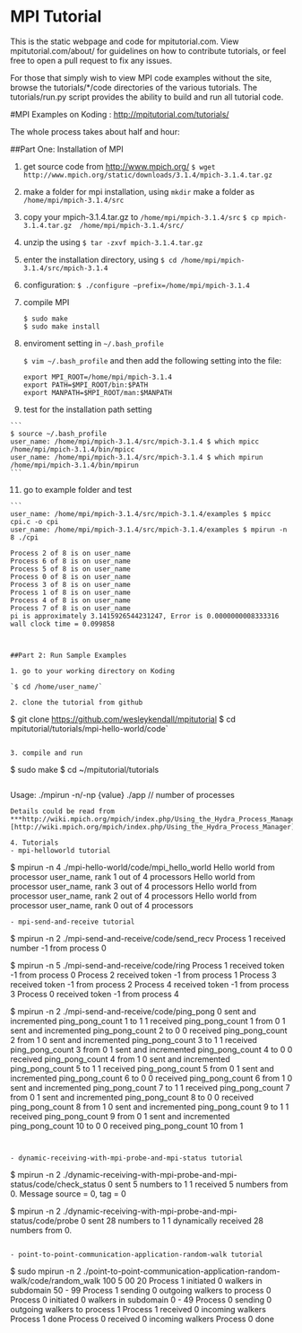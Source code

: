 MPI Tutorial
============

This is the static webpage and code for mpitutorial.com. View mpitutorial.com/about/ for guidelines on how to contribute tutorials, or feel free to open a pull request to fix any issues.

For those that simply wish to view MPI code examples without the site, browse the tutorials/*/code directories of the various tutorials. The tutorials/run.py script provides the ability to build and run all tutorial code.


#MPI Examples on Koding : http://mpitutorial.com/tutorials/

The whole process takes about half and hour:

##Part One: Installation of MPI

1. get source code from http://www.mpich.org/
    `$ wget http://www.mpich.org/static/downloads/3.1.4/mpich-3.1.4.tar.gz`

2. make a folder for mpi installation, using `mkdir` make a folder as `/home/mpi/mpich-3.1.4/src`

3. copy your mpich-3.1.4.tar.gz to `/home/mpi/mpich-3.1.4/src`
   `$ cp mpich-3.1.4.tar.gz  /home/mpi/mpich-3.1.4/src/`

4. unzip the using `$ tar -zxvf mpich-3.1.4.tar.gz`

5. enter the installation directory, using `$ cd /home/mpi/mpich-3.1.4/src/mpich-3.1.4`

6. configuration: `$ ./configure –prefix=/home/mpi/mpich-3.1.4`

7. compile MPI
   ```
   $ sudo make
   $ sudo make install
   ```
   
9. enviroment setting in `~/.bash_profile`

    `$ vim ~/.bash_profile` and then add the following setting into the file:

    ```
    export MPI_ROOT=/home/mpi/mpich-3.1.4
    export PATH=$MPI_ROOT/bin:$PATH
    export MANPATH=$MPI_ROOT/man:$MANPATH
    ```

 10. test for the installation path setting

    ```
    $ source ~/.bash_profile
    user_name: /home/mpi/mpich-3.1.4/src/mpich-3.1.4 $ which mpicc
    /home/mpi/mpich-3.1.4/bin/mpicc
    user_name: /home/mpi/mpich-3.1.4/src/mpich-3.1.4 $ which mpirun
    /home/mpi/mpich-3.1.4/bin/mpirun
    ```

 11. go to example folder and test

    ```
    user_name: /home/mpi/mpich-3.1.4/src/mpich-3.1.4/examples $ mpicc cpi.c -o cpi
    user_name: /home/mpi/mpich-3.1.4/src/mpich-3.1.4/examples $ mpirun -n 8 ./cpi

    Process 2 of 8 is on user_name
    Process 6 of 8 is on user_name
    Process 5 of 8 is on user_name
    Process 0 of 8 is on user_name
    Process 3 of 8 is on user_name
    Process 1 of 8 is on user_name
    Process 4 of 8 is on user_name
    Process 7 of 8 is on user_name
    pi is approximately 3.1415926544231247, Error is 0.0000000008333316
    wall clock time = 0.099858
   ```
   
   
##Part 2: Run Sample Examples

1. go to your working directory on Koding

   `$ cd /home/user_name/`

2. clone the tutorial from github

   ```
   $ git clone https://github.com/wesleykendall/mpitutorial
   $ cd mpitutorial/tutorials/mpi-hello-world/code`
   ```
   
3. compile and run

   ```
   $ sudo make
   $ cd  ~/mpitutorial/tutorials 
   ```
   
   ```
   Usage: ./mpirun -n/-np {value}   ./app               // number of processes
   ```
   Details could be read from ***http://wiki.mpich.org/mpich/index.php/Using_the_Hydra_Process_Manager***[http://wiki.mpich.org/mpich/index.php/Using_the_Hydra_Process_Manager]
   
4. Tutorials    
   - mpi-helloworld tutorial
   ```
   $ mpirun -n 4  ./mpi-hello-world/code/mpi_hello_world
   Hello world from processor user_name, rank 1 out of 4 processors
   Hello world from processor user_name, rank 3 out of 4 processors
   Hello world from processor user_name, rank 2 out of 4 processors
   Hello world from processor user_name, rank 0 out of 4 processors
   ```
   - mpi-send-and-receive tutorial
   ```
   $ mpirun -n 2  ./mpi-send-and-receive/code/send_recv
   Process 1 received number -1 from process 0
   
   $ mpirun -n 5  ./mpi-send-and-receive/code/ring
   Process 1 received token -1 from process 0
   Process 2 received token -1 from process 1
   Process 3 received token -1 from process 2
   Process 4 received token -1 from process 3
   Process 0 received token -1 from process 4
   
   $ mpirun -n 2  ./mpi-send-and-receive/code/ping_pong
   0 sent and incremented ping_pong_count 1 to 1
   1 received ping_pong_count 1 from 0
   1 sent and incremented ping_pong_count 2 to 0
   0 received ping_pong_count 2 from 1
   0 sent and incremented ping_pong_count 3 to 1
   1 received ping_pong_count 3 from 0
   1 sent and incremented ping_pong_count 4 to 0
   0 received ping_pong_count 4 from 1
   0 sent and incremented ping_pong_count 5 to 1
   1 received ping_pong_count 5 from 0
   1 sent and incremented ping_pong_count 6 to 0
   0 received ping_pong_count 6 from 1
   0 sent and incremented ping_pong_count 7 to 1
   1 received ping_pong_count 7 from 0
   1 sent and incremented ping_pong_count 8 to 0
   0 received ping_pong_count 8 from 1
   0 sent and incremented ping_pong_count 9 to 1
   1 received ping_pong_count 9 from 0
   1 sent and incremented ping_pong_count 10 to 0
   0 received ping_pong_count 10 from 1
   ```
   
   
   - dynamic-receiving-with-mpi-probe-and-mpi-status tutorial
   ```
   $ mpirun -n 2 ./dynamic-receiving-with-mpi-probe-and-mpi-status/code/check_status
   0 sent 5 numbers to 1
   1 received 5 numbers from 0. Message source = 0, tag = 0
   
   $ mpirun -n 2  ./dynamic-receiving-with-mpi-probe-and-mpi-status/code/probe
   0 sent 28 numbers to 1
   1 dynamically received 28 numbers from 0.
   ```
   
   - point-to-point-communication-application-random-walk tutorial
   ```
   $ sudo mpirun -n 2  ./point-to-point-communication-application-random-walk/code/random_walk 100 5 00 20
   Process 1 initiated 0 walkers in subdomain 50 - 99
   Process 1 sending 0 outgoing walkers to process 0
   Process 0 initiated 0 walkers in subdomain 0 - 49
   Process 0 sending 0 outgoing walkers to process 1
   Process 1 received 0 incoming walkers
   Process 1 done
   Process 0 received 0 incoming walkers
   Process 0 done
   ```
